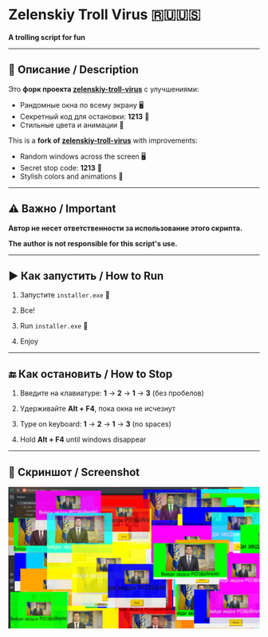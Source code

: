 # Zelenskiy Troll Virus 🇷🇺🇺🇸  
**A trolling script for fun**  

---

## 📝 Описание / Description  
Это **форк проекта [zelenskiy-troll-virus](https://github.com/2207-code/zelenskiy-troll-virus/ )** с улучшениями:  
- Рандомные окна по всему экрану 🖥️  
- Секретный код для остановки: **1213** 🔐  
- Стильные цвета и анимации 🎨  

This is a **fork of [zelenskiy-troll-virus](https://github.com/2207-code/zelenskiy-troll-virus/ )** with improvements:  
- Random windows across the screen 🖥️  
- Secret stop code: **1213** 🔐  
- Stylish colors and animations 🎨  

---

## ⚠️ Важно / Important  
**Автор не несет ответственности за использование этого скрипта.**  

**The author is not responsible for this script's use.**  

---

## ▶️ Как запустить / How to Run  
1. Запустите `installer.exe` 🧾  
2. Все!  

1. Run `installer.exe` 🧾  
2. Enjoy 

---

## 🔚 Как остановить / How to Stop  
1. Введите на клавиатуре: **1** → **2** → **1** → **3** (без пробелов)  
2. Удерживайте **Alt + F4**, пока окна не исчезнут   

1. Type on keyboard: **1** → **2** → **1** → **3** (no spaces)  
2. Hold **Alt + F4** until windows disappear   

---

## 📸 Скриншот / Screenshot  
<img src="/screenshot.png">
